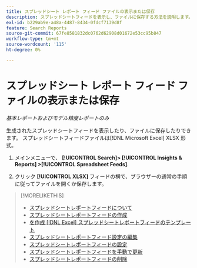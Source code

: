 ```yaml
---
title: スプレッドシート レポート フィード ファイルの表示または保存
description: スプレッドシートフィードを表示し、ファイルに保存する方法を説明します。
exl-id: b229ab9e-a48a-4487-8434-0fdcf7139d8f
feature: Search Reports
source-git-commit: 67fe8581832dc0762d62908d01672e53cc95b847
workflow-type: tm+mt
source-wordcount: '115'
ht-degree: 0%

---
```


# スプレッドシート レポート フィード ファイルの表示または保存

*基本レポートおよびモデル精度レポートのみ*

生成されたスプレッドシートフィードを表示したり、ファイルに保存したりできます。 スプレッドシートフィードファイルは[!DNL Microsoft Excel] XLSX 形式。

1. メインメニューで、 **[!UICONTROL Search]> [!UICONTROL Insights & Reports] >[!UICONTROL Spreadsheet Feeds]**.

1. クリック **[!UICONTROL XLSX]** フィードの横で、ブラウザーの通常の手順に従ってファイルを開くか保存します。

>[!MORELIKETHIS]
>
>* [スプレッドシートレポートフィードについて](spreadsheet-feed-about.md)
>* [スプレッドシートレポートフィードの作成](spreadsheet-feed-create.md)
>* [を作成 [!DNL Excel] スプレッドシートレポートフィードのテンプレート](spreadsheet-feed-create-excel-template.md)
>* [スプレッドシートレポートフィード設定の編集](spreadsheet-feed-edit.md)
>* [スプレッドシートレポートフィードの設定](spreadsheet-feed-settings.md)
>* [スプレッドシートレポートフィードを手動で更新](spreadsheet-feed-refresh.md)
>* [スプレッドシートレポートフィードの削除](spreadsheet-feed-delete.md)
